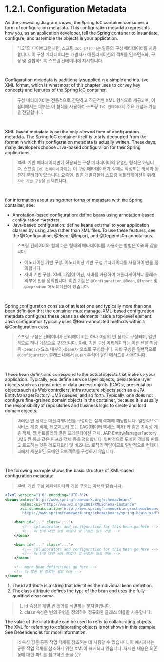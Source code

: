 # 1.2.1. Configuration Metadata

As the preceding diagram shows, the Spring IoC container consumes a form of configuration metadata. This configuration
metadata represents how you, as an application developer, tell the Spring container to instantiate, configure, and
assemble the objects in your application.

> "1.2"의 다이어그램처럼, 스프링 `IoC 컨테이너`는 일종의 구성 메타데이터를 사용합니다. 이 구성 메타데이터는 개발자가 애플리케이션의 객체를 인스턴스화, 구성 및 결합하도록 스프링 컨테이너에 지시합니다.

<br>

Configuration metadata is traditionally supplied in a simple and intuitive XML format, which is what most of this
chapter uses to convey key concepts and features of the Spring IoC container.

> 구성 메타데이터는 전통적으로 간단하고 직관적인 XML 형식으로 제공되며, 이 챕터에서는 대부분 이 형식을 사용하여 스프링 `IoC 컨테이너`의 주요 개념과 기능을 전달합니다.

<br>

XML-based metadata is not the only allowed form of configuration metadata. The Spring IoC container itself is totally
decoupled from the format in which this configuration metadata is actually written. These days, many developers choose
Java-based configuration for their Spring applications.

> XML 기반 메타데이터만이 허용되는 구성 메타데이터의 유일한 형식은 아닙니다. 스프링 `IoC 컨테이너` 자체는 이 구성 메타데이터가 실제로 작성되는 형식과 완전히 분리되어 있습니다. 요즘엔, 많은 개발자들이
> 스프링 애플리케이션을 위해 `자바 기반 구성`을 선택합니다.

<br>

For information about using other forms of metadata with the Spring container, see:

- Annotation-based configuration: define beans using annotation-based configuration metadata.
- Java-based configuration: define beans external to your application classes by using Java rather than XML files. To
  use these features, see the @Configuration, @Bean, @Import, and @DependsOn annotations.

> 스프링 컨테이너와 함께 다른 형태의 메타데이터를 사용하는 방법은 아래와 같습니다.
> - 어노테이션 기반 구성: 어노테이션 기반 구성 메타데이터를 사용하여 빈을 정의합니다.
> - 자바 기반 구성: XML 파일이 아닌, 자바를 사용하여 애플리케이셔냐 클래스 외부에 빈을 정의합니다. 이런 기능은 `@Configuration`, `@Bean`, `@Import` 및 `@DependsOn`
    어노테이션이 있습니다.

<br>

Spring configuration consists of at least one and typically more than one bean definition that the container must
manage. XML-based configuration metadata configures these beans as <bean/> elements inside a top-level <beans/> element.
Java configuration typically uses @Bean-annotated methods within a @Configuration class.

> 스프링 구성은 컨테이너가 관리해야 되는 하나 이상의 빈 정의로 구성되며, 일반적으로 하나 이상으로 구성됩니다. XML 기반 구성 메타데이터는 이런 빈을 최상위 `<beans/>` 요소 내부의 `<bean/>`
> 요소로 구성합니다. 자바 구성은 일반적으로 `@Configuration` 클래스 내에서 `@Bean` 주석이 달린 메서드를 사용합니다.

<br>

These bean definitions correspond to the actual objects that make up your application. Typically, you define service
layer objects, persistence layer objects such as repositories or data access objects (DAOs), presentation objects such
as Web controllers, infrastructure objects such as a JPA EntityManagerFactory, JMS queues, and so forth. Typically, one
does not configure fine-grained domain objects in the container, because it is usually the responsibility of
repositories and business logic to create and load domain objects.

> 이러한 빈 정의는 애플리케이션을 구성하는 실제 객체에 해당합니다. 일반적으로 서비스 계층 객체, 레포지토리 또는 DAO(데이터 엑세스 객체) 와 같은 지속성 계층 객체, 웹 컨트롤러와 같은 프레젠테이션 객체,
> JAP EntityManagerFactory, JMS 큐 등과 같은 인프라 객체 등을 정의합니다. 일반적으로 도메인 객체를 만들고 로드하는 것은 레포지토리 및 비즈니스 로직의 책임이므로 일반적으로 컨테이너에서
> 세분화된 도메인 오브젝트를 구성하지 않습니다.

<br>

The following example shows the basic structure of XML-based configuration metadata:

> XML 기반 구성 메타데이터의 기본 구조는 아래와 같습니다.

```xml
<?xml version="1.0" encoding="UTF-8"?>
<beans xmlns="http://www.springframework.org/schema/beans"
       xmlns:xsi="http://www.w3.org/2001/XMLSchema-instance"
       xsi:schemaLocation="http://www.springframework.org/schema/beans
        https://www.springframework.org/schema/beans/spring-beans.xsd">

    <bean id="..." class="...">
        <!-- collaborators and configuration for this bean go here -->
        <!-- 이 빈에 대한 공동 작업자 및 구성은 일로 이동 -->
    </bean>

    <bean id="..." class="...">
        <!-- collaborators and configuration for this bean go here -->
        <!-- 이 빈에 대한 공동 작업자 및 구성은 일로 이동 -->
    </bean>

    <!-- more bean definitions go here -->
    <!-- 더 많은 빈 정의는 일로 이동 -->
</beans>
```

1. The id attribute is a string that identifies the individual bean definition.
2. The class attribute defines the type of the bean and uses the fully qualified class name.

> 1. id 속성은 개별 빈 정의를 식별하는 문자열입니다.
> 2. class 속성은 빈의 유형을 정의하여 정규화된 클래스 이름을 사용합니다.

The value of the id attribute can be used to refer to collaborating objects. The XML for referring to collaborating
objects is not shown in this example. See Dependencies for more information.

> id 속성 값은 공동 작업 객체를 참조하는 데 사용할 수 있습니다. 이 예시에서는 공동 작업 객체를 참조하기 위한 XML이 표시되지 않습니다. 자세한 내용은 의존성에 대한 파트를 참고하면 좋을 듯?
